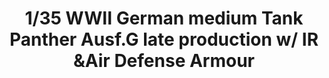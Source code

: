 ---
layout: product
title: "1/35  WWII German medium Tank   Panther Ausf.G late production w/ IR &Air Defense Armour"
price: "7800" 
desc: "Maketa"
img_path: "/assets/img/TAKO2121.webp"
brand: "N/A"
available: false
special_offer: false
new: false
soon: false
cat: "010000"
subcat: "010200"
subsubcat: "0N/A"
sifra: "TAKO2121"
popular: false
---